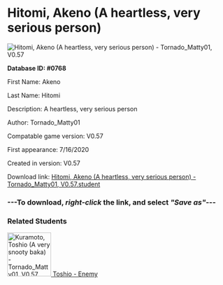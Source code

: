 # Hitomi, Akeno (A heartless, very serious person)

<img src="../../Files/Images/Hitomi, Akeno (A heartless, very serious person).png" title="Hitomi, Akeno (A heartless, very serious person) - Tornado_Matty01, V0.57">

**Database ID: #0768**

First Name: Akeno

Last Name: Hitomi

Description: A heartless, very serious person

Author: Tornado_Matty01

Compatable game version: V0.57

First appearance: 7/16/2020

Created in version: V0.57

Download link: <a href="https://raw.githubusercontent.com/Arbiter1223/Daigaku-Gurashi-Custom-Students/master/Files/Student%20Files/Hitomi%2C%20Akeno%20(A%20heartless%2C%20very%20serious%20person)%20-%20Tornado_Matty01%2C%20V0.57.student">Hitomi, Akeno (A heartless, very serious person) - Tornado_Matty01, V0.57.student</a>

### ---**To download, _right-click_ the link, and select _"Save as"_**---

### Related Students

<a href="Kuramoto, Toshio (A very snooty baka).md"><img src="../../Files/Thumbs/Kuramoto, Toshio (A very snooty baka).png" height="100" width="100" title="Kuramoto, Toshio (A very snooty baka) - Tornado_Matty01, V0.57"></a><a href="Kuramoto, Toshio (A very snooty baka).md"> Toshio - Enemy</a>

